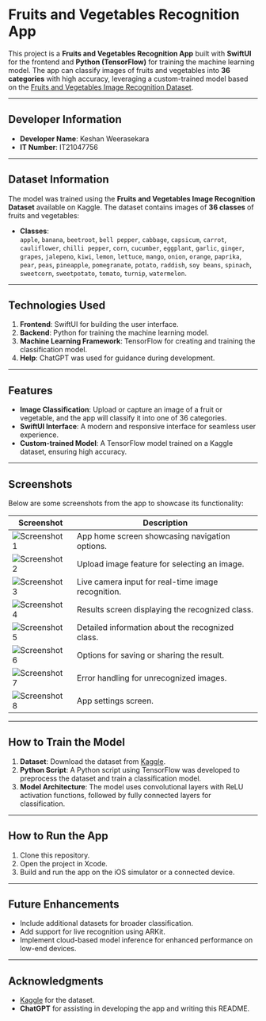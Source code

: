 # Fruits and Vegetables Recognition App

This project is a **Fruits and Vegetables Recognition App** built with **SwiftUI** for the frontend and **Python (TensorFlow)** for training the machine learning model. The app can classify images of fruits and vegetables into **36 categories** with high accuracy, leveraging a custom-trained model based on the [Fruits and Vegetables Image Recognition Dataset](https://www.kaggle.com/datasets/kritikseth/fruit-and-vegetable-image-recognition).

---

## **Developer Information**

- **Developer Name**: Keshan Weerasekara
- **IT Number**: IT21047756

---

## **Dataset Information**

The model was trained using the **Fruits and Vegetables Image Recognition Dataset** available on Kaggle. The dataset contains images of **36 classes** of fruits and vegetables:

- **Classes**:  
  `apple`, `banana`, `beetroot`, `bell pepper`, `cabbage`, `capsicum`, `carrot`, `cauliflower`, `chilli pepper`, `corn`, `cucumber`, `eggplant`, `garlic`, `ginger`, `grapes`, `jalepeno`, `kiwi`, `lemon`, `lettuce`, `mango`, `onion`, `orange`, `paprika`, `pear`, `peas`, `pineapple`, `pomegranate`, `potato`, `raddish`, `soy beans`, `spinach`, `sweetcorn`, `sweetpotato`, `tomato`, `turnip`, `watermelon`.

---

## **Technologies Used**

1. **Frontend**: SwiftUI for building the user interface.
2. **Backend**: Python for training the machine learning model.
3. **Machine Learning Framework**: TensorFlow for creating and training the classification model.
4. **Help**: ChatGPT was used for guidance during development.

---

## **Features**

- **Image Classification**: Upload or capture an image of a fruit or vegetable, and the app will classify it into one of 36 categories.
- **SwiftUI Interface**: A modern and responsive interface for seamless user experience.
- **Custom-trained Model**: A TensorFlow model trained on a Kaggle dataset, ensuring high accuracy.

---

## **Screenshots**

Below are some screenshots from the app to showcase its functionality:

| Screenshot                                                                                                                                                                                                                                 | Description                                        |
| ------------------------------------------------------------------------------------------------------------------------------------------------------------------------------------------------------------------------------------------ | -------------------------------------------------- |
| ![Screenshot 1](https://firebasestorage.googleapis.com/v0/b/kavinda-f44d7.appspot.com/o/keshan%2FSimulator%20Screenshot%20-%20iPhone%2015%20Pro%20-%202024-11-28%20at%2021.22.48.png?alt=media&token=b5334e7b-3dd8-4e2e-8fa8-dc6f6b44a46f) | App home screen showcasing navigation options.     |
| ![Screenshot 2](https://firebasestorage.googleapis.com/v0/b/kavinda-f44d7.appspot.com/o/keshan%2FSimulator%20Screenshot%20-%20iPhone%2015%20Pro%20-%202024-11-28%20at%2021.22.50.png?alt=media&token=2d2658ea-d7ef-4a77-a188-fd1ef77adca1) | Upload image feature for selecting an image.       |
| ![Screenshot 3](https://firebasestorage.googleapis.com/v0/b/kavinda-f44d7.appspot.com/o/keshan%2FSimulator%20Screenshot%20-%20iPhone%2015%20Pro%20-%202024-11-28%20at%2021.22.52.png?alt=media&token=10c2ea6e-5be7-4520-81e5-5a0b3298b55d) | Live camera input for real-time image recognition. |
| ![Screenshot 4](https://firebasestorage.googleapis.com/v0/b/kavinda-f44d7.appspot.com/o/keshan%2FSimulator%20Screenshot%20-%20iPhone%2015%20Pro%20-%202024-11-28%20at%2021.23.22.png?alt=media&token=1129df0f-dec9-4062-92ff-ac1247aa18bc) | Results screen displaying the recognized class.    |
| ![Screenshot 5](https://firebasestorage.googleapis.com/v0/b/kavinda-f44d7.appspot.com/o/keshan%2FSimulator%20Screenshot%20-%20iPhone%2015%20Pro%20-%202024-11-28%20at%2021.23.24.png?alt=media&token=6e54295f-d03b-4815-87bd-81157e35aaa2) | Detailed information about the recognized class.   |
| ![Screenshot 6](https://firebasestorage.googleapis.com/v0/b/kavinda-f44d7.appspot.com/o/keshan%2FSimulator%20Screenshot%20-%20iPhone%2015%20Pro%20-%202024-11-28%20at%2021.23.32.png?alt=media&token=c2e93710-fad7-46ef-9870-c84763a31e7c) | Options for saving or sharing the result.          |
| ![Screenshot 7](https://firebasestorage.googleapis.com/v0/b/kavinda-f44d7.appspot.com/o/keshan%2FSimulator%20Screenshot%20-%20iPhone%2015%20Pro%20-%202024-11-28%20at%2021.23.35.png?alt=media&token=275b88ec-fd23-4477-8283-29bd60358f42) | Error handling for unrecognized images.            |
| ![Screenshot 8](https://firebasestorage.googleapis.com/v0/b/kavinda-f44d7.appspot.com/o/keshan%2FSimulator%20Screenshot%20-%20iPhone%2015%20Pro%20-%202024-11-28%20at%2021.23.44.png?alt=media&token=6532f63d-84fd-4584-837c-4a5f73567cd3) | App settings screen.                               |

---

## **How to Train the Model**

1. **Dataset**: Download the dataset from [Kaggle](https://www.kaggle.com/datasets/kritikseth/fruit-and-vegetable-image-recognition).
2. **Python Script**: A Python script using TensorFlow was developed to preprocess the dataset and train a classification model.
3. **Model Architecture**: The model uses convolutional layers with ReLU activation functions, followed by fully connected layers for classification.

---

## **How to Run the App**

1. Clone this repository.
2. Open the project in Xcode.
3. Build and run the app on the iOS simulator or a connected device.

---

## **Future Enhancements**

- Include additional datasets for broader classification.
- Add support for live recognition using ARKit.
- Implement cloud-based model inference for enhanced performance on low-end devices.

---

## **Acknowledgments**

- [Kaggle](https://www.kaggle.com/datasets/kritikseth/fruit-and-vegetable-image-recognition) for the dataset.
- **ChatGPT** for assisting in developing the app and writing this README.
